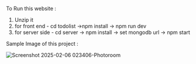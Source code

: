 To Run this website :
1. Unzip it
2. for front end - cd todolist ->npm install -> npm run dev
3. for server side - cd server -> npm install -> set mongodb url -> npm start

Sample Image of this project :

![Screenshot 2025-02-06 023406-Photoroom](https://github.com/user-attachments/assets/d8889cec-429e-4940-b6a9-cd924cd96fbb)
